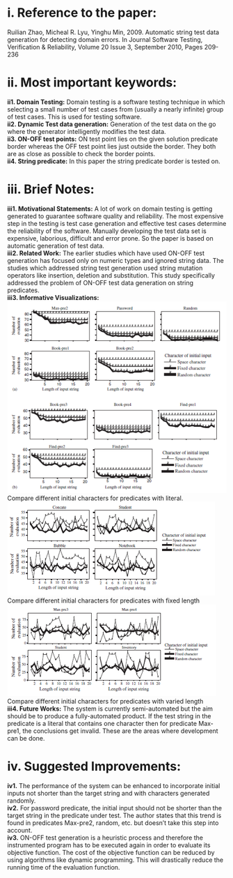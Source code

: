 <h1>i.	Reference to the paper: </h1>
Ruilian Zhao, Micheal R. Lyu, Yinghu Min, 2009. Automatic string test data generation for detecting domain errors. In Journal Software Testing, Verification & Reliability, Volume 20 Issue 3, September 2010, Pages 209-236</br>
<h1>ii.	Most important keywords: </h1>
<b>ii1. Domain Testing:</b> Domain testing is a software testing technique in which selecting a small number of test cases from (usually a nearly infinite) group of test cases. This is used for testing software.</br>
<b>ii2. Dynamic Test data generation:</b> Generation of the test data on the go where the generator intelligently modifies the test data.</br>
<b>ii3. ON-OFF test points:</b> ON test point lies on the given solution predicate border whereas the OFF test point lies just outside the border. They both are as close as possible to check the border points.</br>
<b>ii4. String predicate:</b> In this paper the string predicate border is tested on.</br>
<h1>iii.	Brief Notes: </h1>
<b>iii1. Motivational Statements:</b> A lot of work on domain testing is getting generated to guarantee software quality and reliability. The most expensive step in the testing is test case generation and effective test cases determine the reliability of the software. Manually developing the test data set is expensive, laborious, difficult and error prone. So the paper is based on automatic generation of test data.</br>
<b>iii2. Related Work:</b> The earlier studies which have used ON-OFF test generation has focused only on numeric types and ignored string data. The studies which addressed string test generation used string mutation operators like insertion, deletion and substitution. This study specifically addressed the problem of ON-OFF test data generation on string predicates.</br>
<b>iii3. Informative Visualizations:</b></br>
<img src = "pic1.png"> </br>
Compare different initial characters for predicates with literal.</br>
<img src = "pic2.png"> </br>
Compare different initial characters for predicates with fixed length</br>
<img src = "pic3.png"> </br>
Compare different initial characters for predicates with varied length</br>
<b>iii4. Future Works:</b> The system is currently semi-automated but the aim should be to produce a fully-automated product. If the test string in the predicate is a literal that contains one character then for predicate Max-pre1, the conclusions get invalid. These are the areas where development can be done.</br>
<h1>iv.	Suggested Improvements: </h1>
<b>iv1.</b> The performance of the system can be enhanced to incorporate initial inputs not shorter than the target string and with characters generated randomly.</br>
<b>iv2.</b> For password predicate, the initial input should not be shorter than the target string in the predicate under test. The author states that this trend is found in predicates Max-pre2, random, etc. but doesn’t take this step into account.</br>
<b>iv3.</b> ON-OFF test generation is a heuristic process and therefore the instrumented program has to be executed again in order to evaluate its objective function. The cost of the objective function can be reduced by using algorithms like dynamic programming. This will drastically reduce the running time of the evaluation function.
